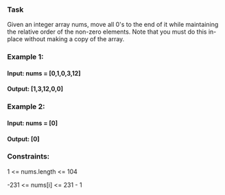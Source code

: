### Task
Given an integer array nums, move all 0's to the end of it while maintaining 
the relative order of the non-zero elements.
Note that you must do this in-place without making a copy of the array.

### Example 1:
#### Input: nums = [0,1,0,3,12]
#### Output: [1,3,12,0,0]

### Example 2:
#### Input: nums = [0]
#### Output: [0]

### Constraints:
1 <= nums.length <= 104

-231 <= nums[i] <= 231 - 1
